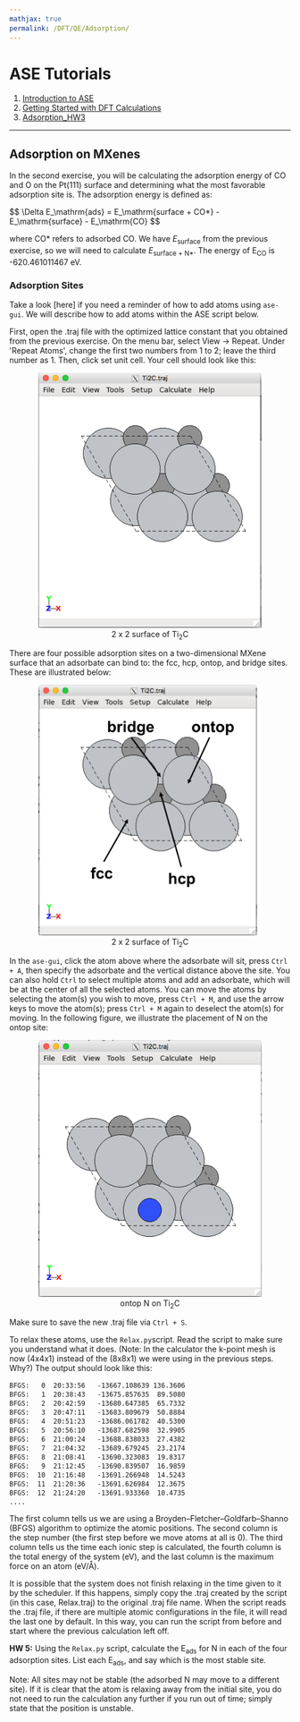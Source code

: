 ```yaml
---
mathjax: true
permalink: /DFT/QE/Adsorption/
---
```


# ASE Tutorials
1. [Introduction to ASE](../)
2. [Getting Started with DFT Calculations](../Getting_Started/)
3. [Adsorption_HW3](../Adsorption/)

____

## Adsorption on MXenes ##

In the second exercise, you will be calculating the adsorption energy of CO and O on the Pt(111) surface and determining what the most favorable adsorption site is. The adsorption energy is defined as:

<div>
$$
\Delta E_\mathrm{ads} = E_\mathrm{surface + CO*}  - E_\mathrm{surface} - E_\mathrm{CO}
$$
</div>

where CO* refers to adsorbed CO. We have *E*<sub>surface</sub> from the previous exercise, so we will need to calculate *E*<sub>surface + N*</sub>. The energy of E<sub>CO</sub> is -620.461011467 eV.

<a name='adsorption-sites'></a>

### Adsorption Sites ###

Take a look [here] if you need a reminder of how to add atoms using `ase-gui`. We will describe how to add atoms within the ASE script below.

First, open the .traj file with the optimized lattice constant that you obtained from the previous exercise. On the menu bar, select View -> Repeat. Under 'Repeat Atoms', change the first two numbers from 1 to 2; leave the third number as 1. Then, click set unit cell. Your cell should look like this:

<center><img src="doubled.png" alt="window" style="width: 400px;"/><br>
2 x 2 surface of Ti<sub>2</sub>C
</center>

There are four possible adsorption sites on a two-dimensional MXene surface that an adsorbate can bind to: the fcc, hcp, ontop, and bridge sites. These are illustrated below:

<center><img src="overhead.png" alt="window" style="width: 400px;"/><br>
2 x 2 surface of Ti<sub>2</sub>C
</center>

In the `ase-gui`, click the atom above where the adsorbate will sit, press `Ctrl + A`, then specify the adsorbate and the vertical distance above the site. You can also hold `Ctrl` to select multiple atoms and add an adsorbate, which will be at the center of all the selected atoms. You can move the atoms by selecting the atom(s) you wish to move, press `Ctrl + M`, and use the arrow keys to move the atom(s); press `Ctrl + M` again to deselect the atom(s) for moving. In the following figure, we illustrate the placement of N on the ontop site:

<center><img src="N_ontop.png" alt="window" style="width: 400px;"/><br>
ontop N on Ti<sub>2</sub>C
</center>

Make sure to save the new .traj file via `Ctrl + S`.

To relax these atoms, use the `Relax.py`script. Read the script to make sure you understand what it does. (Note: In the calculator the k-point mesh is now (4x4x1) instead of the (8x8x1) we were using in the previous steps. Why?) The output should look like this:
```
BFGS:   0  20:33:56   -13667.108639 136.3606
BFGS:   1  20:38:43   -13675.857635  89.5080
BFGS:   2  20:42:59   -13680.647385	 65.7332
BFGS:   3  20:47:11   -13683.809679	 50.8884
BFGS:   4  20:51:23   -13686.061782	 40.5300
BFGS:   5  20:56:10   -13687.682598	 32.9905
BFGS:   6  21:00:24   -13688.838033	 27.4382
BFGS:   7  21:04:32   -13689.679245	 23.2174
BFGS:   8  21:08:41   -13690.323083	 19.8317
BFGS:   9  21:12:45   -13690.839507	 16.9859
BFGS:  10  21:16:48   -13691.266948	 14.5243
BFGS:  11  21:20:36   -13691.626984	 12.3675
BFGS:  12  21:24:20   -13691.933360	 10.4735
....
```

The first column tells us we are using a Broyden–Fletcher–Goldfarb–Shanno (BFGS) algorithm to optimize the atomic positions. The second column is the step number (the first step before we move atoms at all is 0). The third column tells us the time each ionic step is calculated, the fourth column is the total energy of the system (eV), and the last column is the maximum force on an atom (eV/Å).

It is possible that the system does not finish relaxing in the time given to it by the scheduler. If this happens, simply copy the .traj created by the script (in this case, Relax.traj) to the original .traj file name. When the script reads the .traj file, if there are multiple atomic configurations in the file, it will read the last one by default. In this way, you can run the script from before and start where the previous calculation left off.

**HW 5:** Using the `Relax.py` script, calculate the E<sub>ads</sub> for N in each of the four adsorption sites. List each E<sub>ads</sub>, and say which is the most stable site.

Note: All sites may not be stable (the adsorbed N may move to a different site). If it is clear that the atom is relaxing away from the initial site, you do not need to run the calculation any further if you run out of time; simply state that the position is unstable.
